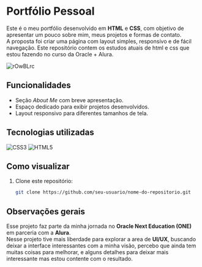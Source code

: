 # Portfólio Pessoal

Este é o meu portfólio desenvolvido em **HTML** e **CSS**, com objetivo de apresentar um pouco sobre mim, meus projetos e formas de contato.  
A proposta foi criar uma página com layout simples, responsivo e de fácil navegação.
Este repositório contem os estudos atuais de html e css que estou fazendo no curso da Oracle + Alura. 

![rOwBLrc](https://github.com/user-attachments/assets/4ac1b683-ddef-41dc-9442-62a49ac52eb0)

## Funcionalidades
- Seção *About Me* com breve apresentação.  
- Espaço dedicado para exibir projetos desenvolvidos.  
- Layout responsivo para diferentes tamanhos de tela.  

## Tecnologias utilizadas
![CSS3](https://img.shields.io/badge/CSS3-1572B6?style=for-the-badge&logo=css3&logoColor=white) ![HTML5](https://img.shields.io/badge/HTML5-E34F26?style=for-the-badge&logo=html5&logoColor=white)

## Como visualizar

1. Clone este repositório:
   ```bash
   git clone https://github.com/seu-usuario/nome-do-repositorio.git

## Observações gerais  
Esse projeto faz parte da minha jornada no **Oracle Next Education (ONE)** em parceria com a **Alura**.  
Nesse projeto tive mais liberdade para explorar a area de **UI/UX**, buscando deixar a interface interessantes com a minha visão, percebo que ainda tem muitas coisas para melhorar, e alguns detalhes para deixar mais interessante mas estou contente com o resultado.
